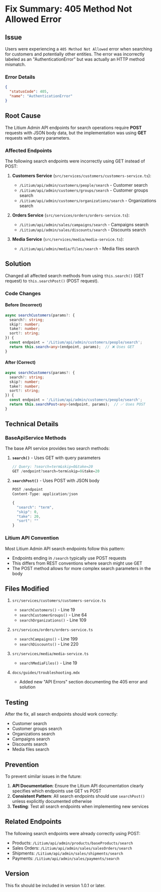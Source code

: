 # Fix Summary: 405 Method Not Allowed Error

## Issue
Users were experiencing a `405 Method Not Allowed` error when searching for customers and potentially other entities. The error was incorrectly labeled as an "AuthenticationError" but was actually an HTTP method mismatch.

### Error Details
```json
{
  "statusCode": 405,
  "name": "AuthenticationError"
}
```

## Root Cause
The Litium Admin API endpoints for search operations require **POST** requests with JSON body data, but the implementation was using **GET** requests with query parameters.

### Affected Endpoints
The following search endpoints were incorrectly using GET instead of POST:

1. **Customers Service** (`src/services/customers/customers-service.ts`):
   - `/Litium/api/admin/customers/people/search` - Customer search
   - `/Litium/api/admin/customers/groups/search` - Customer groups search
   - `/Litium/api/admin/customers/organizations/search` - Organizations search

2. **Orders Service** (`src/services/orders/orders-service.ts`):
   - `/Litium/api/admin/sales/campaigns/search` - Campaigns search
   - `/Litium/api/admin/sales/discounts/search` - Discounts search

3. **Media Service** (`src/services/media/media-service.ts`):
   - `/Litium/api/admin/media/files/search` - Media files search

## Solution
Changed all affected search methods from using `this.search()` (GET request) to `this.searchPost()` (POST request).

### Code Changes

#### Before (Incorrect)
```typescript
async searchCustomers(params?: {
  search?: string;
  skip?: number;
  take?: number;
  sort?: string;
}) {
  const endpoint = '/Litium/api/admin/customers/people/search';
  return this.search<any>(endpoint, params);  // ❌ Uses GET
}
```

#### After (Correct)
```typescript
async searchCustomers(params?: {
  search?: string;
  skip?: number;
  take?: number;
  sort?: string;
}) {
  const endpoint = '/Litium/api/admin/customers/people/search';
  return this.searchPost<any>(endpoint, params);  // ✅ Uses POST
}
```

## Technical Details

### BaseApiService Methods
The base API service provides two search methods:

1. **`search()`** - Uses GET with query parameters
   ```typescript
   // Query: ?search=term&skip=0&take=20
   GET /endpoint?search=term&skip=0&take=20
   ```

2. **`searchPost()`** - Uses POST with JSON body
   ```typescript
   POST /endpoint
   Content-Type: application/json
   
   {
     "search": "term",
     "skip": 0,
     "take": 20,
     "sort": ""
   }
   ```

### Litium API Convention
Most Litium Admin API search endpoints follow this pattern:
- Endpoints ending in `/search` typically use POST requests
- This differs from REST conventions where search might use GET
- The POST method allows for more complex search parameters in the body

## Files Modified
1. `src/services/customers/customers-service.ts`
   - `searchCustomers()` - Line 19
   - `searchCustomerGroups()` - Line 64
   - `searchOrganizations()` - Line 109

2. `src/services/orders/orders-service.ts`
   - `searchCampaigns()` - Line 199
   - `searchDiscounts()` - Line 220

3. `src/services/media/media-service.ts`
   - `searchMediaFiles()` - Line 19

4. `docs/guides/troubleshooting.mdx`
   - Added new "API Errors" section documenting the 405 error and solution

## Testing
After the fix, all search endpoints should work correctly:
- Customer search
- Customer groups search
- Organizations search
- Campaigns search
- Discounts search
- Media files search

## Prevention
To prevent similar issues in the future:

1. **API Documentation**: Ensure the Litium API documentation clearly specifies which endpoints use GET vs POST
2. **Consistent Pattern**: All search endpoints should use `searchPost()` unless explicitly documented otherwise
3. **Testing**: Test all search endpoints when implementing new services

## Related Endpoints
The following search endpoints were already correctly using POST:
- Products: `/Litium/api/admin/products/baseProducts/search`
- Sales Orders: `/Litium/api/admin/sales/salesOrders/search`
- Shipments: `/Litium/api/admin/sales/shipments/search`
- Payments: `/Litium/api/admin/sales/payments/search`

## Version
This fix should be included in version 1.0.1 or later.

